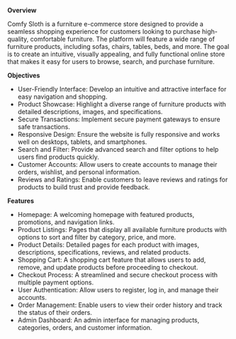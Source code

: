 **Overview**

Comfy Sloth is a furniture e-commerce store designed to provide a seamless shopping experience for customers looking to purchase high-quality, comfortable furniture. The platform will feature a wide range of furniture products, including sofas, chairs, tables, beds, and more. The goal is to create an intuitive, visually appealing, and fully functional online store that makes it easy for users to browse, search, and purchase furniture.

**Objectives**

- User-Friendly Interface: Develop an intuitive and attractive interface for easy navigation and shopping.
- Product Showcase: Highlight a diverse range of furniture products with detailed descriptions, images, and specifications.
- Secure Transactions: Implement secure payment gateways to ensure safe transactions.
- Responsive Design: Ensure the website is fully responsive and works well on desktops, tablets, and smartphones.
- Search and Filter: Provide advanced search and filter options to help users find products quickly.
- Customer Accounts: Allow users to create accounts to manage their orders, wishlist, and personal information.
- Reviews and Ratings: Enable customers to leave reviews and ratings for products to build trust and provide feedback.

**Features**

- Homepage: A welcoming homepage with featured products, promotions, and navigation links.
- Product Listings: Pages that display all available furniture products with options to sort and filter by category, price, and more.
- Product Details: Detailed pages for each product with images, descriptions, specifications, reviews, and related products.
- Shopping Cart: A shopping cart feature that allows users to add, remove, and update products before proceeding to checkout.
- Checkout Process: A streamlined and secure checkout process with multiple payment options.
- User Authentication: Allow users to register, log in, and manage their accounts.
- Order Management: Enable users to view their order history and track the status of their orders.
- Admin Dashboard: An admin interface for managing products, categories, orders, and customer information.

